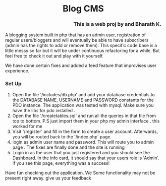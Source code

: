 <h1 align="center">Blog CMS</h1>
<h3 align="right">This is a web proj by </18> and Bharath K.</h3>
<p>A blogging system built in php that has an admin user, registration of regular users/bloggers
and will eventually be able to have subscribers (admin has the rights to add or remove them). This specific code base is a little messy so far but
it will be under continuous refactoring for a while. But feel free to check it out and play with it yourself. </p>

<p>
We have done certain fixes and added a feed feature that improvises user experience.
</p>

<h3>Set Up</h3>
<ol>
    <li>Open the file '/includes/db.php' and add your database credentials to the DATABASE NAME, USERNAME and PASSWORD constants for the PDO instance. The application was tested with mysql. Make sure you have the libs for pdo installed .</li>
    <li>Open the file '/createtables.sql' and run all the queries in that file from top to bottom. P.S just import them in your php my admin interface . this worked for me</li>
    <li>Visit '/register' and fill in the form to create a user account. Afterwards, you will be routed back to the '/index.php' page.</li>
    <li>login as admin user name and password. This will route you to admin page . The fixes are finally done and the site is running</li>
    <li>Login in as the user that you just registered and you should see the Dashboard. In the info card, it should say that your users role is 'Admin'. If you see this page, everything was a success!</li>
</ol>

<p>Have fun checking out the application. We Some functionality may not be present right away. give us your feedback</p>
